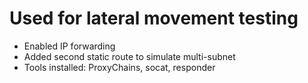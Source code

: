 # Used for lateral movement testing
- Enabled IP forwarding
- Added second static route to simulate multi-subnet
- Tools installed: ProxyChains, socat, responder